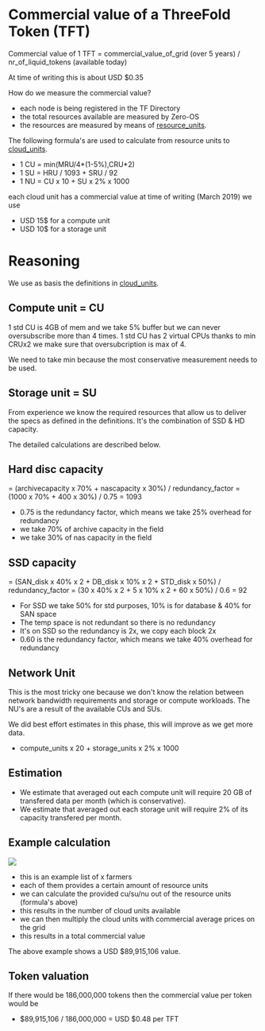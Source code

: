 
# Commercial value of a ThreeFold Token (TFT)


Commercial value of 1 TFT = commercial_value_of_grid (over 5 years) / nr_of_liquid_tokens (available today)

At time of writing this is about USD $0.35

How do we measure the commercial value?

- each node is being registered in the TF Directory
- the total resources available are measured by Zero-OS 
- the resources are measured by means of [resource_units](https://github.com/threefoldfoundation/info_grid/blob/development/docs/concepts/resource_units.md).

The following formula's are used to calculate from resource units to [cloud_units](https://github.com/threefoldfoundation/info_grid/blob/development/docs/concepts/cloud_units.md).

- 1 CU = min(MRU/4*(1-5%),CRU*2)
- 1 SU = HRU / 1093 + SRU / 92
- 1 NU = CU x 10 + SU x 2% x 1000

each cloud unit has a commercial value at time of writing (March 2019) we use

- USD 15$ for a compute unit
- USD 10$ for a storage unit

# Reasoning

We use as basis the definitions in [cloud_units](https://github.com/threefoldfoundation/info_grid/blob/development/docs/concepts/cloud_units.md).

## Compute unit = CU

1 std CU is 4GB of mem and we take 5% buffer 
but we can never oversubscribe more than 4 times.
1 std CU has 2 virtual CPUs thanks to min CRUx2 we make sure that oversubcription is max of 4.

We need to take min because the most conservative measurement needs to be used.

## Storage unit = SU

From experience we know the required resources that allow us to deliver the specs as defined in the definitions.
It's the combination of SSD & HD capacity. 

The detailed calculations are described below.

## Hard disc capacity

= (archivecapacity x 70% + nascapacity x 30%) / redundancy_factor
= (1000 x 70% + 400 x 30%) / 0.75 = 1093

- 0.75 is the redundancy factor, which means we take 25% overhead for redundancy
- we take 70% of archive capacity in the field
- we take 30% of nas capacity in the field

## SSD capacity

= (SAN_disk x 40% x 2 + DB_disk x 10% x 2 + STD_disk x 50%) / redundancy_factor
= (30 x 40% x 2 + 5 x 10% x 2 + 60 x 50%) / 0.6
= 92

- For SSD we take 50% for std purposes, 10% is for database & 40% for SAN space
- The temp space is not redundant so there is no redundancy
- It's on SSD so the redundancy is 2x, we copy each block 2x
- 0.60 is the redundancy factor, which means we take 40% overhead for redundancy

## Network Unit

This is the most tricky one because we don't know the relation between network bandwidth requirements and storage or compute workloads. The NU's are a result of the available CUs and SUs.

We did best effort estimates in this phase, this will improve as we get more data.

- compute_units x 20 + storage_units x 2% x 1000

## Estimation

- We estimate that averaged out each compute unit will require 20 GB of transfered data per month (which is conservative).
- We estimate that averaged out each storage unit will require 2% of its capacity transfered per month.


## Example calculation

![](images/token_value_calc.png)

- this is an example list of x farmers
- each of them provides a certain amount of resource units
- we can calculate the provided cu/su/nu out of the resource units (formula's above)
- this results in the number of cloud units available
- we can then multiply the cloud units with commercial average prices on the grid
- this results in a total commercial value

The above example shows a USD $89,915,106 value.

## Token valuation

If there would be 186,000,000 tokens then the commercial value per token would be

- $89,915,106 / 186,000,000 = USD $0.48 per TFT



